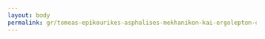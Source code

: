 ```yaml
---
layout: body
permalink: gr/tomeas-epikourikes-asphalises-mekhanikon-kai-ergolepton-demosion-ergon/
---
```


